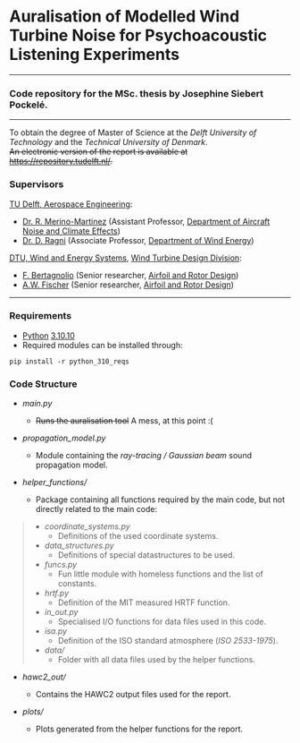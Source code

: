 # Auralisation of Modelled Wind Turbine Noise for Psychoacoustic Listening Experiments

---
### Code repository for the MSc. thesis by Josephine Siebert Pockelé.

---
To obtain the degree of Master of Science at the *Delft University of Technology* and the *Technical University of Denmark*.  
~~An electronic version of the report is available at <https://repository.tudelft.nl/>.~~

### Supervisors
[TU Delft, Aerospace Engineering](https://www.tudelft.nl/lr):
- [Dr. R. Merino-Martinez](https://research.tudelft.nl/en/persons/r-merino-martinez) (Assistant Professor, [Department of Aircraft Noise and Climate Effects](https://www.tudelft.nl/lr/organisatie/afdelingen/control-and-operations/aircraft-noise-and-climate-effects-ance))
- [Dr. D. Ragni](https://research.tudelft.nl/en/persons/d-ragni) (Associate Professor, [Department of Wind Energy](https://www.tudelft.nl/?id=4543))

[DTU, Wind and Energy Systems](https://wind.dtu.dk), [Wind Turbine Design Division](https://wind.dtu.dk/research/research-divisions/wind-turbine-design):
- [F. Bertagnolio](https://orbit.dtu.dk/en/persons/franck-bertagnolio) (Senior researcher, [Airfoil and Rotor Design](https://wind.dtu.dk/research/research-divisions/wind-turbine-design/airfoil-and-rotor-design))
- [A.W. Fischer](https://orbit.dtu.dk/en/persons/andreas-wolfgang-fischer) (Senior researcher, [Airfoil and Rotor Design](https://wind.dtu.dk/research/research-divisions/wind-turbine-design/airfoil-and-rotor-design))

---
### Requirements
- [Python](https://www.python.org/) [3.10.10](https://www.python.org/downloads/release/python-31010/)
- Required modules can be installed through:
```
pip install -r python_310_reqs
```

### Code Structure
- *main.py*  
  - ~~Runs the auralisation tool~~ A mess, at this point :(

- *propagation_model.py*
  - Module containing the *ray-tracing / Gaussian beam*  sound propagation model.

- *helper_functions/*  
  - Package containing all functions required by the main code, but not directly related to the main code:

> - *coordinate_systems.py*  
>   - Definitions of the used coordinate systems.
> - *data_structures.py*  
>   - Definitions of special datastructures to be used.
> - *funcs.py*
>   - Fun little module with homeless functions and the list of constants.
> - *hrtf.py*  
>   - Definition of the MIT measured HRTF function.
> - *in_out.py*  
>   - Specialised I/O functions for data files used in this code.
> - *isa.py*  
>   - Definition of the ISO standard atmosphere (*ISO 2533-1975*).
> - *data/*  
>   - Folder with all data files used by the helper functions.

- *hawc2_out/*  
  - Contains the HAWC2 output files used for the report.

- *plots/*
  - Plots generated from the helper functions for the report.

